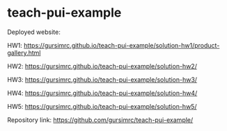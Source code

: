 # teach-pui-example

Deployed website: 

HW1: https://gursimrc.github.io/teach-pui-example/solution-hw1/product-gallery.html

HW2: https://gursimrc.github.io/teach-pui-example/solution-hw2/

HW3: https://gursimrc.github.io/teach-pui-example/solution-hw3/

HW4: https://gursimrc.github.io/teach-pui-example/solution-hw4/

HW5: https://gursimrc.github.io/teach-pui-example/solution-hw5/

Repository link: https://github.com/gursimrc/teach-pui-example/
